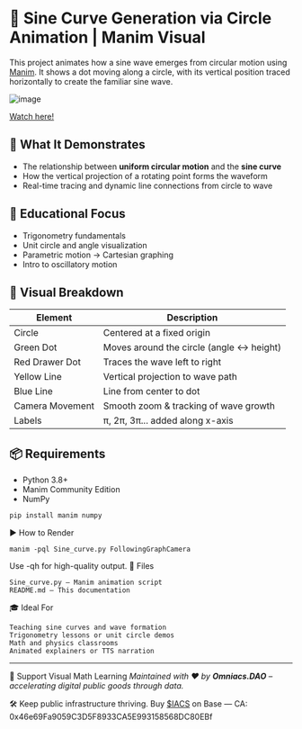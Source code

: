 # 🌊 Sine Curve Generation via Circle Animation | Manim Visual

This project animates how a sine wave emerges from circular motion using [Manim](https://www.manim.community/). It shows a dot moving along a circle, with its vertical position traced horizontally to create the familiar sine wave.

![image](https://github.com/user-attachments/assets/8a1b30bf-5c3d-4860-af10-59c458dc285f)

[Watch here!](https://youtu.be/bc3sjatOyTE)

## 📐 What It Demonstrates

- The relationship between **uniform circular motion** and the **sine curve**
- How the vertical projection of a rotating point forms the waveform
- Real-time tracing and dynamic line connections from circle to wave

## 🧠 Educational Focus

- Trigonometry fundamentals
- Unit circle and angle visualization
- Parametric motion → Cartesian graphing
- Intro to oscillatory motion

## 🎨 Visual Breakdown

| Element              | Description                              |
|----------------------|------------------------------------------|
| Circle               | Centered at a fixed origin               |
| Green Dot            | Moves around the circle (angle ↔ height) |
| Red Drawer Dot       | Traces the wave left to right            |
| Yellow Line          | Vertical projection to wave path         |
| Blue Line            | Line from center to dot                  |
| Camera Movement      | Smooth zoom & tracking of wave growth    |
| Labels               | π, 2π, 3π... added along x-axis          |

## 📦 Requirements

- Python 3.8+
- Manim Community Edition
- NumPy

```bash
pip install manim numpy
```

▶️ How to Render

```
manim -pql Sine_curve.py FollowingGraphCamera
```

Use -qh for high-quality output.
📁 Files

    Sine_curve.py — Manim animation script
    README.md — This documentation

🎓 Ideal For

    Teaching sine curves and wave formation
    Trigonometry lessons or unit circle demos
    Math and physics classrooms
    Animated explainers or TTS narration


---
🤝 Support Visual Math Learning
*Maintained with ❤️ by **Omniacs.DAO** – accelerating digital public goods through data.*

🛠️ Keep public infrastructure thriving. Buy [$IACS](http://dexscreener.com/base/0xd4d742cc8f54083f914a37e6b0c7b68c6005a024) on Base — CA: 0x46e69Fa9059C3D5F8933CA5E993158568DC80EBf

